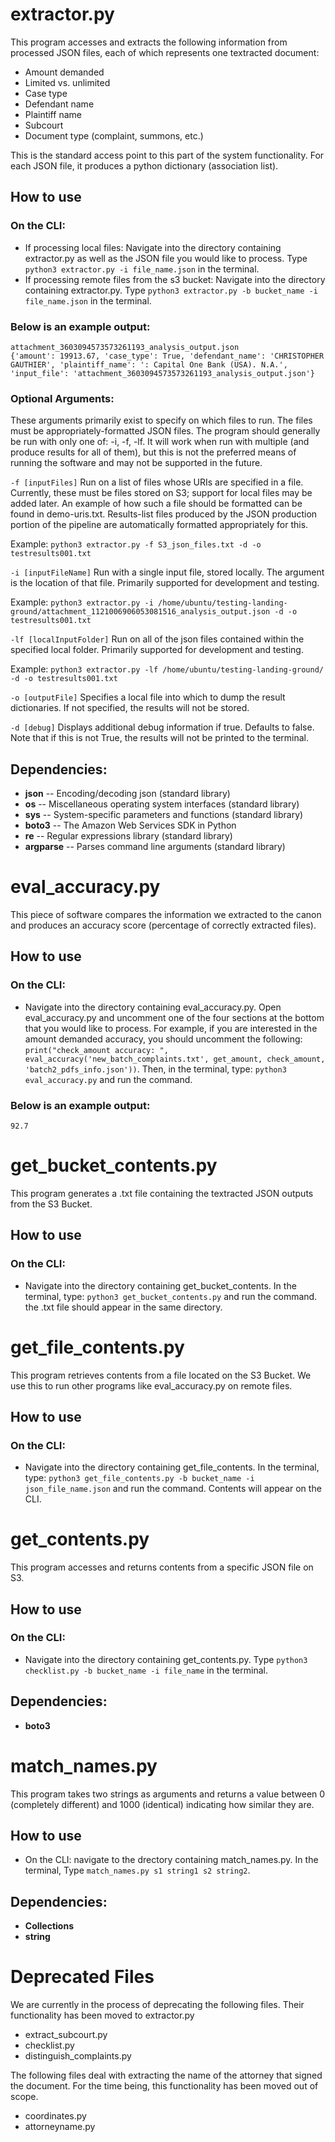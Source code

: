 # extractor.py
This program accesses and extracts the following information from processed JSON files, each of which represents one textracted document:
- Amount demanded
- Limited vs. unlimited
- Case type
- Defendant name
- Plaintiff name
- Subcourt
- Document type (complaint, summons, etc.)

This is the standard access point to this part of the system functionality. For each JSON file, it produces a python dictionary (association list).

## How to use

### On the CLI:
* If processing local files: Navigate into the directory containing extractor.py as well as the JSON file you would like to process.
Type ```python3 extractor.py -i file_name.json``` in the terminal.
* If processing remote files from the s3 bucket: Navigate into the directory containing extractor.py.
Type ```python3 extractor.py -b bucket_name -i file_name.json``` in the terminal.

### Below is an example output:

```
attachment_3603094573573261193_analysis_output.json
{'amount': 19913.67, 'case_type': True, 'defendant_name': 'CHRISTOPHER GAUTHIER', 'plaintiff_name': ': Capital One Bank (USA). N.A.', 'input_file': 'attachment_3603094573573261193_analysis_output.json'}

```
### Optional Arguments:

These arguments primarily exist to specify on which files to run. The files must be appropriately-formatted JSON files. The program should generally be run with only one of: -i, -f, -lf. It will work when run with multiple (and produce results for all of them), but this is not the preferred means of running the software and may not be supported in the future.

```-f [inputFiles]``` 
Run on a list of files whose URIs are specified in a file. Currently, these must be files stored on S3; support for local files may be added later. An example of how such a file should be formatted can be found in demo-uris.txt. Results-list files produced by the JSON production portion of the pipeline are automatically formatted appropriately for this.

Example: ```python3 extractor.py -f S3_json_files.txt -d -o testresults001.txt```

```-i [inputFileName]``` 
Run with a single input file, stored locally. The argument is the location of that file. Primarily supported for development and testing.

Example: ```python3 extractor.py -i /home/ubuntu/testing-landing-ground/attachment_1121006906053081516_analysis_output.json -d -o testresults001.txt```

```-lf [localInputFolder]``` 
Run on all of the json files contained within the specified local folder. Primarily supported for development and testing.

Example: ```python3 extractor.py -lf /home/ubuntu/testing-landing-ground/ -d -o testresults001.txt```

```-o [outputFile]```
Specifies a local file into which to dump the result dictionaries. If not specified, the results will not be stored.

```-d [debug]``` 
Displays additional debug information if true. Defaults to false. Note that if this is not True, the results will not be printed to the terminal.

## Dependencies:

* **json** -- Encoding/decoding json (standard library)
* **os** -- Miscellaneous operating system interfaces (standard library)
* **sys** -- System-specific parameters and functions (standard library)
* **boto3** -- The Amazon Web Services SDK in Python
* **re** -- Regular expressions library (standard library)
* **argparse** -- Parses command line arguments (standard library)

# eval_accuracy.py
This piece of software compares the information we extracted to the canon and produces an accuracy score (percentage of correctly extracted files).

## How to use

### On the CLI:
* Navigate into the directory containing eval_accuracy.py. Open eval_accuracy.py and uncomment one of the four sections at the bottom 
that you would like to process. For example, if you are interested in the amount demanded accuracy, you should uncomment the following: 
```print("check_amount accuracy: ", eval_accuracy('new_batch_complaints.txt', get_amount, check_amount, 'batch2_pdfs_info.json'))```.
Then, in the terminal, type: ```python3 eval_accuracy.py``` and run the command.

### Below is an example output:

```
92.7
```

# get_bucket_contents.py
This program generates a .txt file containing the textracted JSON outputs from the S3 Bucket. 

## How to use

### On the CLI:
* Navigate into the directory containing get_bucket_contents. In the terminal, type: ```python3 get_bucket_contents.py``` and run the command. the .txt file should appear in the same directory. 

# get_file_contents.py
This program retrieves contents from a file located on the S3 Bucket. We use this to run other programs like eval_accuracy.py on remote files.

## How to use

### On the CLI:
* Navigate into the directory containing get_file_contents. In the terminal, type: ```python3 get_file_contents.py -b bucket_name -i json_file_name.json``` and run the command. Contents will appear on the CLI. 

# get_contents.py
This program accesses and returns contents from a specific JSON file on S3.

## How to use

### On the CLI:
* Navigate into the directory containing get_contents.py.
Type ```python3 checklist.py -b bucket_name -i file_name``` in the terminal.

## Dependencies:

* **boto3**

# match_names.py
This program takes two strings as arguments and returns a value between 0 (completely different) and 1000 (identical) indicating how similar they are.

## How to use

* On the CLI: navigate to the drectory containing match_names.py. In the terminal, Type ```match_names.py s1 string1 s2 string2```.

## Dependencies:

* **Collections**
* **string**

# Deprecated Files

We are currently in the process of deprecating the following files. Their functionality has been moved to extractor.py

- extract_subcourt.py
- checklist.py
- distinguish_complaints.py

The following files deal with extracting the name of the attorney that signed the document. For the time being, this functionality has been moved out of scope.

- coordinates.py
- attorneyname.py
